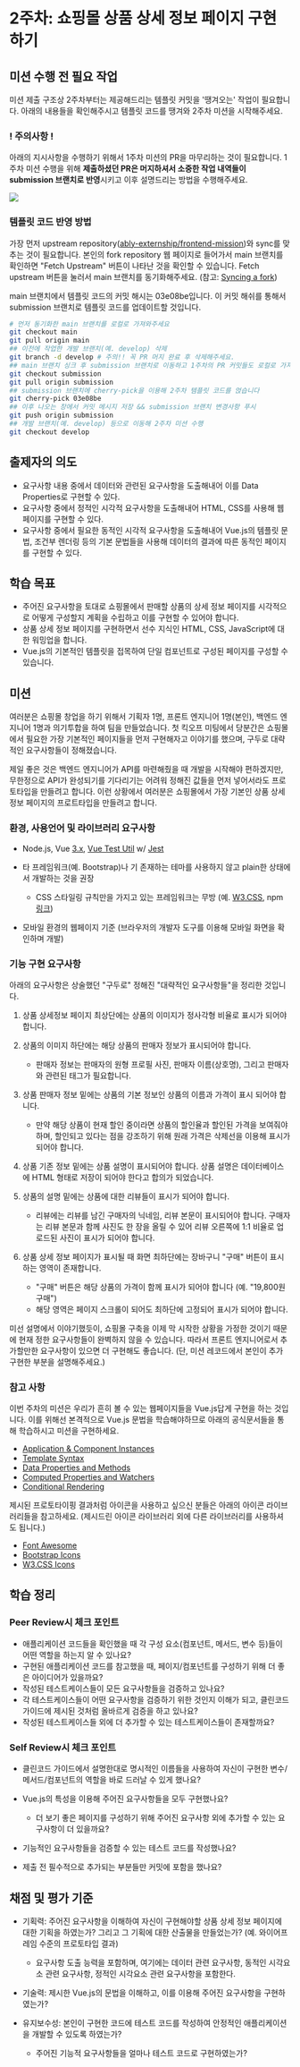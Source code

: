 # 2주차: 쇼핑몰 상품 상세 정보 페이지 구현하기

## 미션 수행 전 필요 작업

미션 제출 구조상 2주차부터는 제공해드리는 템플릿 커밋을 '땡겨오는' 작업이 필요합니다. 아래의 내용들을 확인해주시고 템플릿 코드를 땡겨와 2주차 미션을 시작해주세요.

### ! 주의사항 !

아래의 지시사항을 수행하기 위해서 1주차 미션의 PR을 마무리하는 것이 필요합니다. 1주차 미션 수행을 위해 **제출하셨던 PR은 머지하셔서 소중한 작업 내역들이 submission 브랜치로 반영**시키고 이후 설명드리는 방법을 수행해주세요.

![](https://projectlion-vue.s3.ap-northeast-2.amazonaws.com/markdown-img/2-0-2.png)

### 템플릿 코드 반영 방법

가장 먼저 upstream repository([ably-externship/frontend-mission](https://github.com/ably-externship/frontend-mission))와 sync를 맞추는 것이 필요합니다. 본인의 fork repository 웹 페이지로 들어가서 main 브랜치를 확인하면 "Fetch Upstream" 버튼이 나타난 것을 확인할 수 있습니다. Fetch upstream 버튼을 눌러서 main 브랜치를 동기화해주세요. (참고: [Syncing a fork](https://docs.github.com/en/pull-requests/collaborating-with-pull-requests/working-with-forks/syncing-a-fork))

main 브랜치에서 템플릿 코드의 커밋 해시는 03e08be입니다. 이 커밋 해쉬를 통해서 submission 브랜치로 템플릿 코드를 업데이트할 것입니다.

```bash
# 먼저 동기화한 main 브랜치를 로컬로 가져와주세요
git checkout main
git pull origin main
## 이전에 작업한 개발 브랜치(예. develop) 삭제
git branch -d develop # 주의!! 꼭 PR 머지 완료 후 삭제해주세요.
## main 브랜치 싱크 후 submission 브랜치로 이동하고 1주차의 PR 커밋들도 로컬로 가져옵니다.
git checkout submission
git pull origin submission
## submission 브랜치에 cherry-pick을 이용해 2주차 템플릿 코드를 얹습니다
git cherry-pick 03e08be
## 이후 나오는 창에서 커밋 메시지 저장 && submission 브랜치 변경사항 푸시
git push origin submission
## 개발 브랜치(예. develop) 등으로 이동해 2주차 미션 수행
git checkout develop
```

## 출제자의 의도

- 요구사항 내용 중에서 데이터와 관련된 요구사항을 도출해내어 이를 Data Properties로 구현할 수 있다.
- 요구사항 중에서 정적인 시각적 요구사항을 도출해내어 HTML, CSS를 사용해 웹 페이지를 구현할 수 있다.
- 요구사항 중에서 필요한 동적인 시각적 요구사항을 도출해내어 Vue.js의 템플릿 문법, 조건부 렌더링 등의 기본 문법들을 사용해 데이터의 결과에 따른 동적인 페이지를 구현할 수 있다.

## 학습 목표

- 주어진 요구사항을 토대로 쇼핑몰에서 판매할 상품의 상세 정보 페이지를 시각적으로 어떻게 구성할지 계획을 수립하고 이를 구현할 수 있어야 합니다.
- 상품 상세 정보 페이지를 구현하면서 선수 지식인 HTML, CSS, JavaScript에 대한 워밍업을 합니다.
- Vue.js의 기본적인 템플릿을 접목하여 단일 컴포넌트로 구성된 페이지를 구성할 수 있습니다.

## 미션

여러분은 쇼핑몰 창업을 하기 위해서 기획자 1명, 프론트 엔지니어 1명(본인), 백엔드 엔지니어 1명과 의기투합을 하여 팀을 만들었습니다. 첫 킥오프 미팅에서 당분간은 쇼핑몰에서 필요한 가장 기본적인 페이지들을 먼저 구현해자고 이야기를 했으며, 구두로 대략적인 요구사항들이 정해졌습니다.

제일 좋은 것은 백엔드 엔지니어가 API를 마련해줬을 때 개발을 시작해야 편하겠지만, 무한정으로 API가 완성되기를 기다리기는 어려워 정해진 값들을 먼저 넣어서라도 프로토타입을 만들려고 합니다. 이런 상황에서 여러분은 쇼핑몰에서 가장 기본인 상품 상세정보 페이지의 프로트타입을 만들려고 합니다.

### 환경, 사용언어 및 라이브러리 요구사항

- Node.js, Vue [3.x](http://v3.vuejs.org/), [Vue Test Util](https://next.vue-test-utils.vuejs.org/guide/essentials/a-crash-course.html) w/ [Jest](https://jestjs.io/docs/getting-started)
- 타 프레임워크(예. Bootstrap)나 기 존재하는 테마를 사용하지 않고 plain한 상태에서 개발하는 것을 권장
  - CSS 스타일링 규칙만을 가지고 있는 프레임워크는 무방 (예. [W3.CSS](https://www.w3schools.com/w3css/default.asp), npm [링크](https://github.com/vitorlans/w3-css))

- 모바일 환경의 웹페이지 기준 (브라우저의 개발자 도구를 이용해 모바일 화면을 확인하며 개발)

### 기능 구현 요구사항

아래의 요구사항은 상술했던 "구두로" 정해진 "대략적인 요구사항들"을 정리한 것입니다.

1. 상품 상세정보 페이지 최상단에는 상품의 이미지가 정사각형 비율로 표시가 되어야 합니다.

2. 상품의 이미지 하단에는 해당 상품의 판매자 정보가 표시되어야 합니다.
   * 판매자 정보는 판매자의 원형 프로필 사진, 판매자 이름(상호명), 그리고 판매자와 관련된 태그가 필요합니다.

3. 상품 판매자 정보 밑에는 상품의 기본 정보인 상품의 이름과 가격이 표시 되어야 합니다.

    * 만약 해당 상품이 현재 할인 중이라면 상품의 할인율과 할인된 가격을 보여줘야 하며, 할인되고 있다는 점을 강조하기 위해 원래 가격은 삭제선을 이용해 표시가 되어야 합니다.

4. 상품 기존 정보 밑에는 상품 설명이 표시되어야 합니다. 상품 설명은 데이터베이스에 HTML 형태로 저장이 되어야 한다고 합의가 되었습니다.

5. 상품의 설명 밑에는 상품에 대한 리뷰들이 표시가 되어야 합니다.
   * 리뷰에는 리뷰를 남긴 구매자의 닉네임, 리뷰 본문이 표시되어야 합니다. 구매자는 리뷰 본문과 함께 사진도 한 장을 올릴 수 있어 리뷰 오른쪽에 1:1 비율로 업로드된 사진이 표시가 되어야 합니다.

6. 상품 상세 정보 페이지가 표시될 때 화면 최하단에는 장바구니 "구매" 버튼이 표시하는 영역이 존재합니다.

   * "구매" 버튼은 해당 상품의 가격이 함께 표시가 되어야 합니다 (예. "19,800원 구매")
   * 해당 영역은 페이지 스크롤이 되어도 최하단에 고정되어 표시가 되어야 합니다.

미선 설명에서 이야기했듯이, 쇼핑몰 구축을 이제 막 시작한 상황을 가정한 것이기 때문에 현재 정한 요구사항들이 완벽하지 않을 수 있습니다. 따라서 프론트 엔지니어로서 추가할만한 요구사항이 있으면 더 구현해도 좋습니다. (단, 미션 레코드에서 본인이 추가 구현한 부분을 설명해주세요.)

### 참고 사항

이번 주차의 미션은 우리가 흔히 볼 수 있는 웹페이지들을 Vue.js답게 구현을 하는 것입니다. 이를 위해선 본격적으로 Vue.js 문법을 학습해야하므로 아래의 공식문서들을 통해 학습하시고 미션을 구현하세요.

*  [Application & Component Instances](https://v3.vuejs.org/guide/instance.html#creating-an-application-instance)
* [Template Syntax](https://v3.vuejs.org/guide/template-syntax.html)
* [Data Properties and Methods](https://v3.vuejs.org/guide/data-methods.html)
* [Computed Properties and Watchers](https://v3.vuejs.org/guide/computed.html#computed-properties)
* [Conditional Rendering](https://v3.vuejs.org/guide/conditional.html)

제시된 프로토타이핑 결과처럼 아이콘을 사용하고 싶으신 분들은 아래의 아이콘 라이브러리들을 참고하세요. (제시드린 아이콘 라이브러리 외에 다른 라이브러리를 사용하셔도 됩니다.)

* [Font Awesome](https://fontawesome.com/)
* [Bootstrap Icons](https://icons.getbootstrap.com/)
* [W3.CSS Icons](https://www.w3schools.com/w3css/w3css_icons.asp)

## 학습 정리

###  Peer Review시 체크 포인트

* 애플리케이션 코드들을 확인했을 때 각 구성 요소(컴포넌트, 메서드, 변수 등)들이 어떤 역할을 하는지 알 수 있나요?
* 구현된 애플리케이션 코드를 참고했을 때, 페이지/컴포넌트를 구성하기 위해 더 좋은 아이디어가 있을까요?
* 작성된 테스트케이스들이 모든 요구사항들을 검증하고 있나요?
* 각 테스트케이스들이 어떤 요구사항을 검증하기 위한 것인지 이해가 되고, 클린코드 가이드에 제시된 것처럼 올바르게 검증을 하고 있나요?
* 작성된 테스트케이스들 외에 더 추가할 수 있는 테스트케이스들이 존재할까요?

### Self Review시 체크 포인트

* 클린코드 가이드에서 설명한대로 명시적인 이름들을 사용하여 자신이 구현한 변수/메서드/컴포넌트의 역할을 바로 드러날 수 있게 했나요?
* Vue.js의 특성을 이용해 주어진 요구사항들을 모두 구현했나요?
  * 더 보기 좋은 페이지를 구성하기 위해 주어진 요구사항 외에 추가할 수 있는 요구사항이 더 있을까요?

* 기능적인 요구사항들을 검증할 수 있는 테스트 코드를 작성했나요?
* 제출 전 필수적으로 추가되는 부분들만 커밋에 포함을 했나요?

## 채점 및 평가 기준

* 기획력: 주어진 요구사항을 이해하여 자신이 구현해야할 상품 상세 정보 페이지에 대한 기획을 하였는가? 그리고 그 기획에 대한 산출물을 만들었는가? (예. 와이어프레임 수준의 프로토타입 결과)
  * 요구사항 도출 능력을 포함하며, 여기에는 데이터 관련 요구사항, 동적인 시각요소 관련 요구사항, 정적인 시각요소 관련 요구사항을 포함한다.

* 기술력: 제시한 Vue.js의 문법을 이해하고, 이를 이용해 주어진 요구사항을 구현하였는가?
* 유지보수성: 본인이 구현한 코드에 테스트 코드를 작성하여 안정적인 애플리케이션을 개발할 수 있도록 하였는가?
  * 주어진 기능적 요구사항들을 얼마나 테스트 코드로 구현하였는가?
